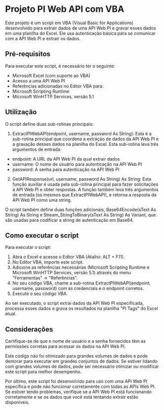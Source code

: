 
# Projeto PI Web API com VBA

Este projeto é um script em VBA (Visual Basic for Applications) desenvolvido para extrair dados de uma API Web PI e gravar esses dados em uma planilha do Excel. Ele usa autenticação básica para se comunicar com a API Web PI e extrair os dados.

## Pré-requisitos

Para executar este script, é necessário ter o seguinte:

* Microsoft Excel (com suporte ao VBA)
* Acesso a uma API Web PI
* Referências adicionadas no Editor VBA para:
* Microsoft Scripting Runtime
* Microsoft WinHTTP Services, versão 5.1

## Utilização

O script define duas sub-rotinas principais:

1. ExtractPIWebAPI(endpoint, username, password As String): Esta é a sub-rotina principal que coordena a extração de dados da API Web PI e a gravação desses dados na planilha do Excel. Esta sub-rotina leva três argumentos de entrada:

* endpoint: A URL da API Web PI da qual extrair dados
* username: O nome de usuário para autenticação na API Web PI
* password: A senha para autenticação na API Web PI

2. GetAPIResponse(url, username, password As String) As String: Esta função auxiliar é usada pela sub-rotina principal para fazer solicitações à API Web PI e obter respostas. A função também leva três argumentos de entrada (os mesmos que ExtractPIWebAPI), e retorna a resposta da API Web PI como uma string.

O script também define duas funções adicionais, Base64Encode(sText As String) As String e Stream_StringToBinary(sText As String) As Variant, que são usadas para codificar a string de autenticação em Base64.

## Como executar o script

Para executar o script:

1. Abra o Excel e acesse o Editor VBA (Atalho: ALT + F11).
2. No Editor VBA, importe este script.
3. Adicione as referências necessárias (Microsoft Scripting Runtime e Microsoft WinHTTP Services, versão 5.1) através do menu "Ferramentas" -> "Referências".
4. No seu código VBA, chame a sub-rotina ExtractPIWebAPI(endpoint, username, password) com as credenciais e o endpoint corretos.
5. Execute o seu código VBA.

Ao ser executado, o script extrai dados da API Web PI especificada, processa esses dados e grava os resultados na planilha "PI Tags" do Excel atual.

## Considerações

Certifique-se de que o nome de usuário e a senha fornecidos têm as permissões corretas para acessar os dados na API Web PI.

Este código não foi otimizado para grandes volumes de dados e pode demorar para executar em grandes conjuntos de dados. Se estiver lidando com grandes volumes de dados, pode ser necessário otimizar ou modificar este script para melhor desempenho.

Por último, este script foi desenvolvido para uso com uma API Web PI específica e pode não funcionar corretamente com todas as APIs Web PI. Se estiver tendo problemas, verifique se a API Web PI está funcionando corretamente e se os dados que você está tentando extrair estão disponíveis.

